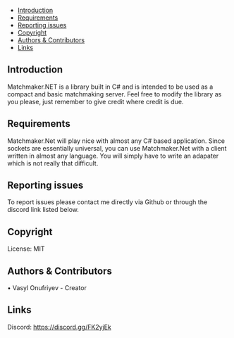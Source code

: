 * [Introduction](#introduction)
* [Requirements](#requirements)
* [Reporting issues](#reporting-issues)
* [Copyright](#copyright)
* [Authors &amp; Contributors](#authors--contributors)
* [Links](#links)


## Introduction
Matchmaker.NET is a library built in C# and is intended to be used as a compact and basic matchmaking server. Feel free to modify the library as you please, just remember to give credit where credit is due.


## Requirements
Matchmaker.Net will play nice with almost any C# based application. Since sockets are essentially universal, you can use Matchmaker.Net with a client written in almost any language. You will simply
have to write an adapater which is not really that difficult.

## Reporting issues
To report issues please contact me directly via Github or through the discord link listed below.

## Copyright

License: MIT

## Authors &amp; Contributors
• Vasyl Onufriyev - Creator

## Links
Discord: https://discord.gg/FK2yjEk
